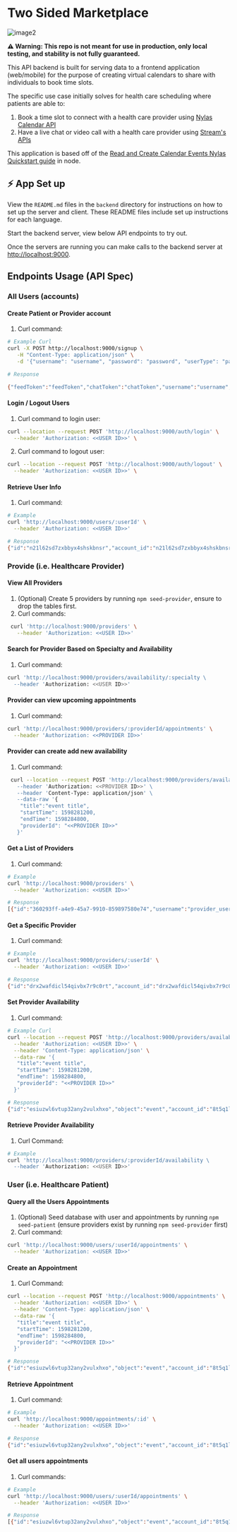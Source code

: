 # Two Sided Marketplace

![image2](https://github.com/nylas-samples/two-sided-marketplace/assets/553578/b0db6644-dc76-41a8-bfbc-31ada8f823c4)

**⚠️ Warning: This repo is not meant for use in production, only local testing, and stability is not fully guaranteed.**

This API backend is built for serving data to a frontend application (web/mobile) for the purpose of creating virtual calendars to share with individuals to book time slots.

The specific use case initially solves for health care scheduling where patients are able to:
1. Book a time slot to connect with a health care provider using [Nylas Calendar API](https://developer.nylas.com/docs/calendar/)
2. Have a live chat or video call  with a health care provider using [Stream's APIs](https://getstream.io/)

This application is based off of the [Read and Create Calendar Events Nylas Quickstart guide](https://github.com/nylas/use-cases/tree/main/packages/read-and-create-calendar-events/backend/node) in node.

## ⚡️ App Set up

View the `README.md` files in the `backend` directory for instructions on how to set up the server and client. These README files include set up instructions for each language.

Start the backend server, view below API endpoints to try out.

Once the servers are running you can make calls to the backend server at [http://localhost:9000](http://localhost:9000).

## Endpoints Usage (API Spec)

### All Users (accounts)
#### Create Patient or Provider account
1. Curl command:
```sh
# Example Curl
curl -X POST http://localhost:9000/signup \
   -H "Content-Type: application/json" \
   -d '{"username": "username", "password": "password", "userType": "patient"}'

# Response

{"feedToken":"feedToken","chatToken":"chatToken","username":"username","userId":"UUID"}%    
```

#### Login / Logout Users
1. Curl command to login user:
```sh
curl --location --request POST 'http://localhost:9000/auth/login' \
  --header 'Authorization: <<USER ID>>' \
```
2. Curl command to logout user:
```sh
curl --location --request POST 'http://localhost:9000/auth/logout' \
  --header 'Authorization: <<USER ID>>' \
```

#### Retrieve User Info
1. Curl command:
```sh
# Example
curl 'http://localhost:9000/users/:userId' \
  --header 'Authorization: <<USER ID>>'

# Response
{"id":"n21l62sd7zxbbyx4shskbnsr","account_id":"n21l62sd7zxbbyx4shskbnsr","billing_state":"paid","email":"0e23f48d-9396-41e6-a4e9-9a978ed7a5b3","namespace_id":"","provider":"nylas","sync_state":"running","authentication_type":"password","trial":false}%   
```

### Provide (i.e. Healthcare Provider)
#### View All Providers
1. (Optional) Create 5 providers by running `npm seed-provider`, ensure to drop the tables first.
2. Curl commands:
```sh
 curl 'http://localhost:9000/providers' \
   --header 'Authorization: <<USER ID>>'
```

#### Search for Provider Based on Specialty and Availability
1. Curl command:
```sh
curl 'http://localhost:9000/providers/availability/:specialty \
  --header 'Authorization: <<USER ID>>'
```

#### Provider can view upcoming appointments
1. Curl command:
```sh
curl 'http://localhost:9000/providers/:providerId/appointments' \
  --header 'Authorization: <<PROVIDER ID>>'
```

#### Provider can create add new availability
1. Curl command:
```sh
 curl --location --request POST 'http://localhost:9000/providers/availability \
   --header 'Authorization: <<PROVIDER ID>>' \
   --header 'Content-Type: application/json' \
   --data-raw '{
    "title":"event title",
    "startTime": 1598281200,
    "endTime": 1598284800,
    "providerId": "<<PROVIDER ID>>"
   }'
```

#### Get a List of Providers
1. Curl command:
```sh
# Example
curl 'http://localhost:9000/providers' \
  --header 'Authorization: <<USER ID>>'

# Response
[{"id":"360293ff-a4e9-45a7-9910-859897580e74","username":"provider_username","emailAddress":"360293ff-a4e9-45a7-9910-859897580e74"}]%  
```

#### Get a Specific Provider
1. Curl command:
```sh
# Example
curl 'http://localhost:9000/providers/:userId' \
  --header 'Authorization: <<USER ID>>'

# Response
{"id":"drx2wafdicl54qivbx7r9c0rt","account_id":"drx2wafdicl54qivbx7r9c0rt","billing_state":"paid","email":"360293ff-a4e9-45a7-9910-859897580e74","namespace_id":"","provider":"nylas","sync_state":"running","authentication_type":"password","trial":false}%  
```

#### Set Provider Availability
1. Curl command:
```sh
# Example Curl
curl --location --request POST 'http://localhost:9000/providers/availability' \
  --header 'Authorization: <<USER ID>>' \
  --header 'Content-Type: application/json' \
  --data-raw '{
   "title":"event title",
   "startTime": 1598281200,
   "endTime": 1598284800,
   "providerId": "<<PROVIDER ID>>"
  }'

# Response
{"id":"esiuzwl6vtup32any2vulxhxo","object":"event","account_id":"8t5q1lkc4gbf6awu7hlvo681o","calendar_id":"426g4nji71kuozm0khd0r5htc","ical_uid":"e72fe0ea23ff4d3ea60f19ecf84fed2e@nylas.com","message_id":"","title":"event title","description":"","owner":"Virtual Calendar <cdb2c42e-d31a-45e0-96d5-6b29000f48d2>","participants":[],"read_only":false,"location":"","when":{"start_time":1598281200,"end_time":1598284800,"object":"timespan"},"busy":true,"status":"confirmed","original_start_time":null,"reminders":null,"notifications":[],"metadata":{"providerId":"0ea16eed-d558-43b4-a109-bca7218cf08f","userId":"0ea16eed-d558-43b4-a109-bca7218cf08f"},"organizer_email":"cdb2c42e-d31a-45e0-96d5-6b29000f48d2","organizer_name":"Virtual Calendar","hide_participants":false,"visibility":"","customer_event_id":""}% 
```

#### Retrieve Provider Availability
1. Curl Command:
```sh
# Example
curl 'http://localhost:9000/providers/:providerId/availability \
  --header 'Authorization: <<USER ID>>'
```

### User (i.e. Healthcare Patient)
#### Query all the Users Appointments
1. (Optional) Seed database with user and appointments by running `npm seed-patient` (ensure providers exist by running `npm seed-provider` first)
2. Curl command:
```sh
curl 'http://localhost:9000/users/:userId/appointments' \
  --header 'Authorization: <<USER ID>>'
```

#### Create an Appointment
1. Curl Command:
```sh
curl --location --request POST 'http://localhost:9000/appointments' \
  --header 'Authorization: <<USER ID>>' \
  --header 'Content-Type: application/json' \
  --data-raw '{
   "title":"event title",
   "startTime": 1598281200,
   "endTime": 1598284800,
   "providerId": "<<PROVIDER ID>>"
  }'

# Response
{"id":"esiuzwl6vtup32any2vulxhxo","object":"event","account_id":"8t5q1lkc4gbf6awu7hlvo681o","calendar_id":"426g4nji71kuozm0khd0r5htc","ical_uid":"e72fe0ea23ff4d3ea60f19ecf84fed2e@nylas.com","message_id":"","title":"event title","description":"","owner":"Virtual Calendar <cdb2c42e-d31a-45e0-96d5-6b29000f48d2>","participants":[],"read_only":false,"location":"","when":{"start_time":1598281200,"end_time":1598284800,"object":"timespan"},"busy":true,"status":"confirmed","original_start_time":null,"reminders":null,"notifications":[],"metadata":{"providerId":"0ea16eed-d558-43b4-a109-bca7218cf08f","userId":"0ea16eed-d558-43b4-a109-bca7218cf08f"},"organizer_email":"cdb2c42e-d31a-45e0-96d5-6b29000f48d2","organizer_name":"Virtual Calendar","hide_participants":false,"visibility":"","customer_event_id":""}% 
```

#### Retrieve Appointment
1. Curl command:
```sh
# Example
curl 'http://localhost:9000/appointments/:id' \
  --header 'Authorization: <<USER ID>>'

# Response
{"id":"esiuzwl6vtup32any2vulxhxo","object":"event","account_id":"8t5q1lkc4gbf6awu7hlvo681o","calendar_id":"426g4nji71kuozm0khd0r5htc","ical_uid":"e72fe0ea23ff4d3ea60f19ecf84fed2e@nylas.com","message_id":"","title":"event title","description":"","owner":"Virtual Calendar <cdb2c42e-d31a-45e0-96d5-6b29000f48d2>","participants":[],"read_only":false,"location":"","when":{"start_time":1598281200,"end_time":1598284800,"object":"timespan"},"busy":true,"status":"confirmed","original_start_time":null,"reminders":null,"notifications":[],"metadata":{"providerId":"0ea16eed-d558-43b4-a109-bca7218cf08f","userId":"0ea16eed-d558-43b4-a109-bca7218cf08f"},"organizer_email":"cdb2c42e-d31a-45e0-96d5-6b29000f48d2","organizer_name":"Virtual Calendar","hide_participants":false,"visibility":"","customer_event_id":""}%  
```

#### Get all users appointments
1. Curl commands:
```sh
# Example
curl 'http://localhost:9000/users/:userId/appointments' \
  --header 'Authorization: <<USER ID>>'

# Response
[{"id":"esiuzwl6vtup32any2vulxhxo","object":"event","account_id":"8t5q1lkc4gbf6awu7hlvo681o","calendar_id":"426g4nji71kuozm0khd0r5htc","ical_uid":"e72fe0ea23ff4d3ea60f19ecf84fed2e@nylas.com","message_id":"","title":"event title","description":"","owner":"Virtual Calendar <cdb2c42e-d31a-45e0-96d5-6b29000f48d2>","participants":[],"read_only":false,"location":"","when":{"start_time":1598281200,"end_time":1598284800,"object":"timespan"},"busy":true,"status":"confirmed","original_start_time":null,"reminders":null,"notifications":[],"metadata":{"providerId":"0ea16eed-d558-43b4-a109-bca7218cf08f","userId":"0ea16eed-d558-43b4-a109-bca7218cf08f"},"organizer_email":"cdb2c42e-d31a-45e0-96d5-6b29000f48d2","organizer_name":"Virtual Calendar","hide_participants":false,"visibility":"","customer_event_id":""}]
```
